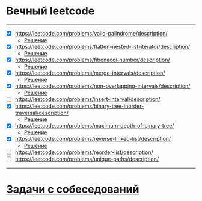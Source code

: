 # Вечный leetcode
***
- [x] https://leetcode.com/problems/valid-palindrome/description/
  - [Решение](https://github.com/vktadm/leetcode/blob/master/two_pointers/easy/_125_Valid_Palindrome.py)
- [x] https://leetcode.com/problems/flatten-nested-list-iterator/description/
  - [Решение](https://github.com/vktadm/leetcode/blob/master/_341_Flatten_Nested_List_Iterator.py)
- [x] https://leetcode.com/problems/fibonacci-number/description/
  - [Решение](https://github.com/vktadm/leetcode/blob/master/math/easy/_509_Fibonacci_Number.py)
- [x] https://leetcode.com/problems/merge-intervals/description/  
  - [Решение](https://github.com/vktadm/leetcode/blob/master/intervals/medium/_56_Merge_Intervals.py)
- [x] https://leetcode.com/problems/non-overlapping-intervals/description/
  - [Решение](https://github.com/vktadm/leetcode/blob/master/dynamic/medium/_435_Non_overlapping_Intervals.py)
- [ ] https://leetcode.com/problems/insert-interval/description/
- [x] https://leetcode.com/problems/binary-tree-inorder-traversal/description/
  - [Решение](https://github.com/vktadm/leetcode/blob/master/binary_tree/easy/_94_Binary_Tree_Inorder_Traversal.py)
- [x] https://leetcode.com/problems/maximum-depth-of-binary-tree/  
  - [Решение](https://github.com/vktadm/leetcode/blob/master/binary_tree/easy/_104_Maximum_Depth_of_Binary_Tree.py)
- [x] https://leetcode.com/problems/reverse-linked-list/description/
  - [Решение](https://github.com/vktadm/leetcode/blob/master/linked_list/easy/_206_Reverse_Linked_List.py)
- [ ] https://leetcode.com/problems/reorder-list/description/
- [ ] https://leetcode.com/problems/unique-paths/description/
***
# [Задачи с собеседований](https://github.com/vktadm/leetcode/blob/master/from_interviews.md)
